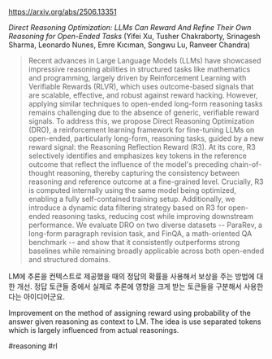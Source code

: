 https://arxiv.org/abs/2506.13351

*Direct Reasoning Optimization: LLMs Can Reward And Refine Their Own Reasoning for Open-Ended Tasks* (Yifei Xu, Tusher Chakraborty, Srinagesh Sharma, Leonardo Nunes, Emre Kıcıman, Songwu Lu, Ranveer Chandra)

> Recent advances in Large Language Models (LLMs) have showcased impressive reasoning abilities in structured tasks like mathematics and programming, largely driven by Reinforcement Learning with Verifiable Rewards (RLVR), which uses outcome-based signals that are scalable, effective, and robust against reward hacking. However, applying similar techniques to open-ended long-form reasoning tasks remains challenging due to the absence of generic, verifiable reward signals. To address this, we propose Direct Reasoning Optimization (DRO), a reinforcement learning framework for fine-tuning LLMs on open-ended, particularly long-form, reasoning tasks, guided by a new reward signal: the Reasoning Reflection Reward (R3). At its core, R3 selectively identifies and emphasizes key tokens in the reference outcome that reflect the influence of the model's preceding chain-of-thought reasoning, thereby capturing the consistency between reasoning and reference outcome at a fine-grained level. Crucially, R3 is computed internally using the same model being optimized, enabling a fully self-contained training setup. Additionally, we introduce a dynamic data filtering strategy based on R3 for open-ended reasoning tasks, reducing cost while improving downstream performance. We evaluate DRO on two diverse datasets -- ParaRev, a long-form paragraph revision task, and FinQA, a math-oriented QA benchmark -- and show that it consistently outperforms strong baselines while remaining broadly applicable across both open-ended and structured domains.

LM에 추론을 컨텍스트로 제공했을 때의 정답의 확률을 사용해서 보상을 주는 방법에 대한 개선. 정답 토큰들 중에서 실제로 추론에 영향을 크게 받는 토큰들을 구분해서 사용한다는 아이디어군요.

<english>
Improvement on the method of assigning reward using probability of the answer given reasoning as context to LM. The idea is use separated tokens which is largely influenced from actual reasonings.
</english>

#reasoning #rl 